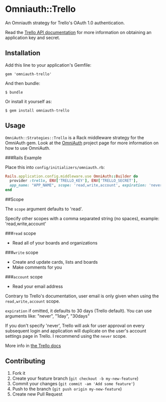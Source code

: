 # Omniauth::Trello

An Omniauth strategy for Trello's OAuth 1.0 authentication.

Read the [Trello API documentation](https://trello.com/docs/) for more information on obtaining an application key and secret.

## Installation

Add this line to your application's Gemfile:

    gem 'omniauth-trello'

And then bundle:

    $ bundle

Or install it yourself as:

    $ gem install omniauth-trello

## Usage

`OmniAuth::Strategies::Trello` is a Rack middleware strategy for the OmniAuth gem. Look at the [OmniAuth](https://github.com/intridea/omniauth) project page for more information on how to use OmniAuth.

###Rails Example

Place this into `config/initializers/omniauth.rb`:

```ruby
Rails.application.config.middleware.use OmniAuth::Builder do
  provider :trello, ENV['TRELLO_KEY'], ENV['TRELLO_SECRET'],
  app_name: "APP_NAME", scope: 'read,write,account', expiration: 'never'
end
```

##Scope

The `scope` argument defaults to 'read'.

Specify other scopes with a comma separated string (no spaces), example: 'read,write,account'

###`read` scope
* Read all of your boards and organizations

###`write` scope
* Create and update cards, lists and boards
* Make comments for you

###`account` scope
* Read your email address

Contrary to Trello's documentation, user email is only given when using the `read,write,account` scope.

`expiration` if omitted, it defaults to 30 days (Trello default). You can use arguments like: "never", "1day", "30days"

If you don't specify 'never', Trello will ask for user approval on every subsequent login and application will duplicate on the user's account settings page in Trello. I recommend using the `never` scope.

More info in [the Trello docs](https://trello.com/docs/gettingstarted/index.html#getting-a-token-from-a-user)

## Contributing

1. Fork it
2. Create your feature branch (`git checkout -b my-new-feature`)
3. Commit your changes (`git commit -am 'Add some feature'`)
4. Push to the branch (`git push origin my-new-feature`)
5. Create new Pull Request
